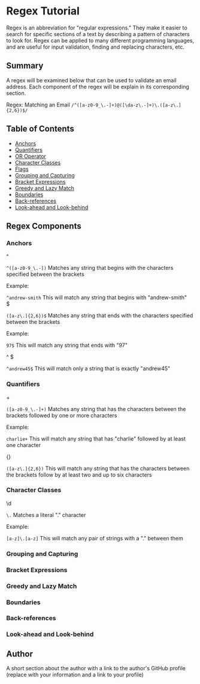 # Regex Tutorial

Regex is an abbreviation for "regular expressions." They make it easier to search for specific 
sections of a text by describing a pattern of characters to look for. Regex can be applied to many
different programming languages, and are useful for input validation, finding and replacing characters, etc.

## Summary

A regex will be examined below that can be used to validate an email address. Each component of the regex will be explain in its corresponding section. 

Regex: Matching an Email
`/^([a-z0-9_\.-]+)@([\da-z\.-]+)\.([a-z\.]{2,6})$/`

## Table of Contents

- [Anchors](#anchors)
- [Quantifiers](#quantifiers)
- [OR Operator](#or-operator)
- [Character Classes](#character-classes)
- [Flags](#flags)
- [Grouping and Capturing](#grouping-and-capturing)
- [Bracket Expressions](#bracket-expressions)
- [Greedy and Lazy Match](#greedy-and-lazy-match)
- [Boundaries](#boundaries)
- [Back-references](#back-references)
- [Look-ahead and Look-behind](#look-ahead-and-look-behind)

## Regex Components

### Anchors

^

`^([a-z0-9_\.-])` Matches any string that begins with the characters specified between the brackets

Example:

`^andrew-smith` This will match any string that begins with "andrew-smith"  
$

`([a-z\.]{2,6})$` Matches any string that ends with the characters specified between the brackets

Example:

`97$` This will match any string that ends with "97"

^ $

`^andrew45$` This will match only a string that is exactly "andrew45"  


### Quantifiers

\+

`([a-z0-9_\.-]+)` Matches any string that has the characters between the brackets followed by one or more characters

Example:

`charlie+` This will match any string that has "charlie" followed by at least one character  

{}

`([a-z\.]{2,6})` This will match any string that has the characters between the brackets follow by at least two and up to six characters

### Character Classes

\d

`\.` Matches a literal "." character  

Example:

`[a-z]\.[a-z]` This will match any pair of strings with a "." between them

### Grouping and Capturing

### Bracket Expressions

### Greedy and Lazy Match

### Boundaries

### Back-references

### Look-ahead and Look-behind

## Author

A short section about the author with a link to the author's GitHub profile (replace with your information and a link to your profile)
